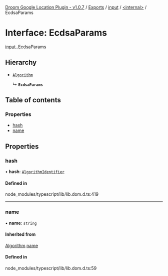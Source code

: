 [Droom Google Location Plugin - v1.0.7](../README.md) / [Exports](../modules.md) / [input](../modules/input.md) / [<internal\>](../modules/input._internal_.md) / EcdsaParams

# Interface: EcdsaParams

[input](../modules/input.md).[<internal>](../modules/input._internal_.md).EcdsaParams

## Hierarchy

- [`Algorithm`](input._internal_.Algorithm.md)

  ↳ **`EcdsaParams`**

## Table of contents

### Properties

- [hash](input._internal_.EcdsaParams.md#hash)
- [name](input._internal_.EcdsaParams.md#name)

## Properties

### hash

• **hash**: [`AlgorithmIdentifier`](../modules/input._internal_.md#algorithmidentifier)

#### Defined in

node_modules/typescript/lib/lib.dom.d.ts:419

___

### name

• **name**: `string`

#### Inherited from

[Algorithm](input._internal_.Algorithm.md).[name](input._internal_.Algorithm.md#name)

#### Defined in

node_modules/typescript/lib/lib.dom.d.ts:59
